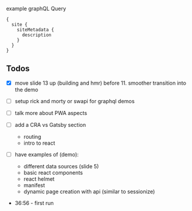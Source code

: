 example graphQL Query
```
{
  site {
    siteMetadata {
      description
    }
  }
}
```

## Todos

- [x] move slide 13 up (building and hmr) before 11. smoother transition into the demo

- [ ] setup rick and morty or swapi for graphql demos

- [ ] talk more about PWA aspects

- [ ] add a CRA vs Gatsby section
  - routing
  - intro to react

- [ ] have examples of (demo):
  - different data sources (slide 5)
  - basic react components
  - react helmet
  - manifest
  - dynamic page creation with api (similar to sessionize)

- 36:56 - first run



